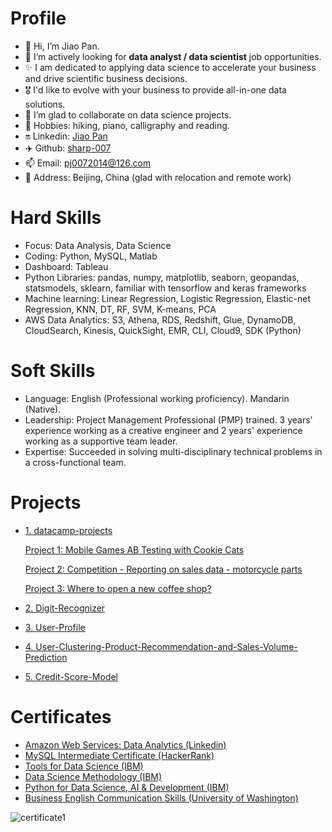 # Profile
- 👋 Hi, I’m Jiao Pan.
- 🌱 I’m actively looking for **data analyst / data scientist** job opportunities. 
- ✨ I am dedicated to applying data science to accelerate your business and drive scientific business decisions. 
- 🎖️ I'd like to evolve with your business to provide all-in-one data solutions.
- 💞️ I’m glad to collaborate on data science projects.
- 👀 Hobbies: hiking, piano, calligraphy and reading.
- 🔛 Linkedin: [Jiao Pan](https://www.linkedin.com/in/jiao-pan-549596138/)
- ✈️ Github: [sharp-007](https://github.com/sharp-007)
- 📫 Email: pj0072014@126.com  
- 📢 Address: Beijing, China (glad with relocation and remote work)


# Hard Skills
- Focus: Data Analysis, Data Science
- Coding: Python, MySQL, Matlab
- Dashboard: Tableau
- Python Libraries: pandas, numpy, matplotlib, seaborn, geopandas, statsmodels, sklearn, familiar with tensorflow and keras frameworks
- Machine learning: Linear Regression, Logistic Regression, Elastic-net Regression, KNN, DT, RF, SVM, K-means, PCA
- AWS Data Analytics: S3, Athena, RDS, Redshift, Glue, DynamoDB, CloudSearch, Kinesis, QuickSight, EMR, CLI, Cloud9, SDK (Python)

# Soft Skills
- Language: English (Professional working proficiency). Mandarin (Native).
- Leadership: Project Management Professional (PMP) trained. 3 years' experience working as a creative engineer and 2 years' experience working as a supportive team leader.
- Expertise: Succeeded in solving multi-disciplinary technical problems in a cross-functional team.


# Projects
- [1. datacamp-projects](https://github.com/sharp-007/datacamp-projects)

  [Project 1: Mobile Games AB Testing with Cookie Cats](https://github.com/sharp-007/datacamp-projects/blob/main/Mobile%20Games%20AB%20Testing%20with%20Cookie%20Cats/AB%20Testing%20with%20Cookie%20Cats/notebook.ipynb)

  [Project 2: Competition - Reporting on sales data - motorcycle parts](https://github.com/sharp-007/datacamp-projects/blob/main/Competition%20-%20Reporting%20on%20sales%20data%20-%20motorcycle%20parts/notebook.ipynb)

  [Project 3: Where to open a new coffee shop?](https://github.com/sharp-007/datacamp-projects/blob/main/Where%20to%20open%20a%20new%20coffee%20shop/Where%20to%20open%20a%20new%20coffee%20shop.ipynb)

- [2. Digit-Recognizer](https://github.com/sharp-007/Digit-Recognizer)
- [3. User-Profile](https://github.com/sharp-007/User-Profile)
- [4. User-Clustering-Product-Recommendation-and-Sales-Volume-Prediction](https://github.com/sharp-007/User-Clustering-Product-Recommendation-and-Sales-Volume-Prediction)
- [5. Credit-Score-Model](https://github.com/sharp-007/Credit-Score-Model)

# Certificates
- [Amazon Web Services: Data Analytics (Linkedin)](https://www.linkedin.com/learning/certificates/76acedbc24e66d4dfa9e49704979e1714fb87afdce19d58b87d9781b6751e031)
- [MySQL Intermediate Certificate (HackerRank)](https://www.hackerrank.com/certificates/5a483dd934b9) 
- [Tools for Data Science (IBM)](https://www.coursera.org/account/accomplishments/verify/666GHVQ24W8R)
- [Data Science Methodology (IBM)](https://www.coursera.org/account/accomplishments/verify/BZ9PY9WFMTMK)
- [Python for Data Science, AI & Development (IBM)](https://www.coursera.org/account/accomplishments/verify/K5E5ST5SYFCW)
- [Business English Communication Skills (University of Washington)](https://www.coursera.org/account/accomplishments/specialization/VA23KNUCMFJU)

![certificate1](https://user-images.githubusercontent.com/61656049/196372881-7c5d5fcd-1b58-45fd-b7a4-d53f45091cc4.jpg)




<!---
sharp-007/sharp-007 is a ✨ special ✨ repository because its `README.md` (this file) appears on your GitHub profile.
You can click the Preview link to take a look at your changes.
--->

